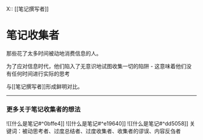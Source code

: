 X:: [[笔记撰写者]]

# 笔记收集者

那些花了太多时间被动地消费信息的人。  

为了应对信息时代，他们陷入了无意识地试图收集一切的陷阱 - 这意味着他们没有任何时间进行实际的思考

与[[笔记撰写者]]形成鲜明对比。

---

### 更多关于笔记收集者的想法
![[什么是笔记#^0bffe4]] ![[什么是笔记#^e19640]] ![[什么是笔记#^dd5058]]
关键词：被动思考者、过度总结者、过度收集者、收集者的谬误、内容反刍者
